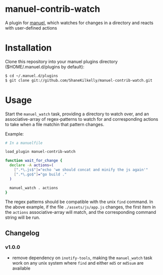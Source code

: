 # manuel-contrib-watch

A plugin for [manuel](https://github.com/ShaneKilkelly/manuel), which
watches for changes in a directory and reacts with user-defined actions


# Installation

Clone this repository into your manuel plugins
directory ($HOME/.manuel.d/plugins by default):
```bash
$ cd ~/.manuel.d/plugins
$ git clone git://github.com/ShaneKilkelly/manuel-contrib-watch.git
```


# Usage

Start the `manuel_watch` task, providing a directory to watch over, and an
associative-array of regex-patterns to watch for and corresponding actions
to take when a file matchin that pattern changes.

Example:
```bash
# In a manuelfile

load_plugin manuel-contrib-watch

function wait_for_change {
  declare -A actions=(
    [".*\.js$"]="echo 'we should concat and minify the js again'"
    [".*\.go$"]="go build ."
  )

  manuel_watch . actions
}
```

The regex patterns should be compatible with the unix `find` command.
In the above example, if the file `./assets/js/app.js` changes, the first item in
the `actions` associative-array will match, and the corresponding command
string will be run.


## Changelog

### v1.0.0

- remove dependency on `inotify-tools`, making the `manuel_watch` task
  work on any unix system where `find` and either `md5` or `md5sum` are available
